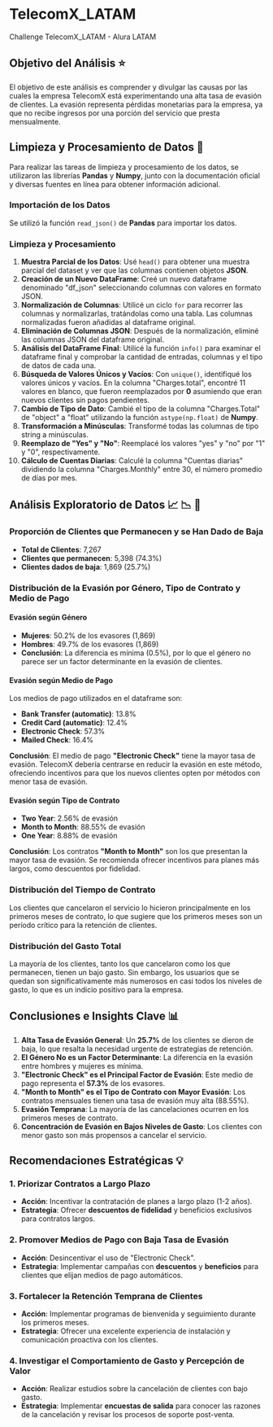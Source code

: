 # TelecomX_LATAM
Challenge TelecomX_LATAM - Alura LATAM

## **Objetivo del Análisis ⭐**

El objetivo de este análisis es comprender y divulgar las causas por las cuales la empresa TelecomX está experimentando una alta tasa de evasión de clientes. La evasión representa pérdidas monetarias para la empresa, ya que no recibe ingresos por una porción del servicio que presta mensualmente.

## **Limpieza y Procesamiento de Datos 🧹**

Para realizar las tareas de limpieza y procesamiento de los datos, se utilizaron las librerías **Pandas** y **Numpy**, junto con la documentación oficial y diversas fuentes en línea para obtener información adicional.

### **Importación de los Datos**

Se utilizó la función `read_json()` de **Pandas** para importar los datos.

### **Limpieza y Procesamiento**

1. **Muestra Parcial de los Datos**: Usé `head()` para obtener una muestra parcial del dataset y ver que las columnas contienen objetos **JSON**.
2. **Creación de un Nuevo DataFrame**: Creé un nuevo dataframe denominado "df\_json" seleccionando columnas con valores en formato JSON.
3. **Normalización de Columnas**: Utilicé un ciclo `for` para recorrer las columnas y normalizarlas, tratándolas como una tabla. Las columnas normalizadas fueron añadidas al dataframe original.
4. **Eliminación de Columnas JSON**: Después de la normalización, eliminé las columnas JSON del dataframe original.
5. **Análisis del DataFrame Final**: Utilicé la función `info()` para examinar el dataframe final y comprobar la cantidad de entradas, columnas y el tipo de datos de cada una.
6. **Búsqueda de Valores Únicos y Vacíos**: Con `unique()`, identifiqué los valores únicos y vacíos. En la columna "Charges.total", encontré 11 valores en blanco, que fueron reemplazados por **0** asumiendo que eran nuevos clientes sin pagos pendientes.
7. **Cambio de Tipo de Dato**: Cambié el tipo de la columna "Charges.Total" de "object" a "float" utilizando la función `astype(np.float)` de **Numpy**.
8. **Transformación a Minúsculas**: Transformé todas las columnas de tipo string a minúsculas.
9. **Reemplazo de "Yes" y "No"**: Reemplacé los valores "yes" y "no" por "1" y "0", respectivamente.
10. **Cálculo de Cuentas Diarias**: Calculé la columna "Cuentas diarias" dividiendo la columna "Charges.Monthly" entre 30, el número promedio de días por mes.

## **Análisis Exploratorio de Datos 📈 📉 🔎**

### **Proporción de Clientes que Permanecen y se Han Dado de Baja**

* **Total de Clientes**: 7,267
* **Clientes que permanecen**: 5,398 (74.3%)
* **Clientes dados de baja**: 1,869 (25.7%)

### **Distribución de la Evasión por Género, Tipo de Contrato y Medio de Pago**

#### **Evasión según Género**

* **Mujeres**: 50.2% de los evasores (1,869)
* **Hombres**: 49.7% de los evasores (1,869)
* **Conclusión**: La diferencia es mínima (0.5%), por lo que el género no parece ser un factor determinante en la evasión de clientes.

#### **Evasión según Medio de Pago**

Los medios de pago utilizados en el dataframe son:

* **Bank Transfer (automatic)**: 13.8%
* **Credit Card (automatic)**: 12.4%
* **Electronic Check**: 57.3%
* **Mailed Check**: 16.4%

**Conclusión**: El medio de pago **"Electronic Check"** tiene la mayor tasa de evasión. TelecomX debería centrarse en reducir la evasión en este método, ofreciendo incentivos para que los nuevos clientes opten por métodos con menor tasa de evasión.

#### **Evasión según Tipo de Contrato**

* **Two Year**: 2.56% de evasión
* **Month to Month**: 88.55% de evasión
* **One Year**: 8.88% de evasión

**Conclusión**: Los contratos **"Month to Month"** son los que presentan la mayor tasa de evasión. Se recomienda ofrecer incentivos para planes más largos, como descuentos por fidelidad.

### **Distribución del Tiempo de Contrato**

Los clientes que cancelaron el servicio lo hicieron principalmente en los primeros meses de contrato, lo que sugiere que los primeros meses son un período crítico para la retención de clientes.

### **Distribución del Gasto Total**

La mayoría de los clientes, tanto los que cancelaron como los que permanecen, tienen un bajo gasto. Sin embargo, los usuarios que se quedan son significativamente más numerosos en casi todos los niveles de gasto, lo que es un indicio positivo para la empresa.

## **Conclusiones e Insights Clave 📊**

1. **Alta Tasa de Evasión General**: Un **25.7%** de los clientes se dieron de baja, lo que resalta la necesidad urgente de estrategias de retención.
2. **El Género No es un Factor Determinante**: La diferencia en la evasión entre hombres y mujeres es mínima.
3. **"Electronic Check" es el Principal Factor de Evasión**: Este medio de pago representa el **57.3%** de los evasores.
4. **"Month to Month" es el Tipo de Contrato con Mayor Evasión**: Los contratos mensuales tienen una tasa de evasión muy alta (88.55%).
5. **Evasión Temprana**: La mayoría de las cancelaciones ocurren en los primeros meses de contrato.
6. **Concentración de Evasión en Bajos Niveles de Gasto**: Los clientes con menor gasto son más propensos a cancelar el servicio.

## **Recomendaciones Estratégicas 💡**

### **1. Priorizar Contratos a Largo Plazo**

* **Acción**: Incentivar la contratación de planes a largo plazo (1-2 años).
* **Estrategia**: Ofrecer **descuentos de fidelidad** y beneficios exclusivos para contratos largos.

### **2. Promover Medios de Pago con Baja Tasa de Evasión**

* **Acción**: Desincentivar el uso de "Electronic Check".
* **Estrategia**: Implementar campañas con **descuentos** y **beneficios** para clientes que elijan medios de pago automáticos.

### **3. Fortalecer la Retención Temprana de Clientes**

* **Acción**: Implementar programas de bienvenida y seguimiento durante los primeros meses.
* **Estrategia**: Ofrecer una excelente experiencia de instalación y comunicación proactiva con los clientes.

### **4. Investigar el Comportamiento de Gasto y Percepción de Valor**

* **Acción**: Realizar estudios sobre la cancelación de clientes con bajo gasto.
* **Estrategia**: Implementar **encuestas de salida** para conocer las razones de la cancelación y revisar los procesos de soporte post-venta.

